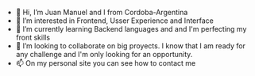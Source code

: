 - 👋 Hi, I’m Juan Manuel and I from Cordoba-Argentina
- 👀 I’m interested in Frontend, Usser Experience and Interface 
- 🌱 I’m currently learning Backend languages and and I'm perfecting my front skills
- 💞️ I’m looking to collaborate on big proyects. I know that I am ready for any challenge and I'm only looking for an opportunity.
- 📫 On my personal site you can see how to contact me

<!---
https://juanmaa7.github.io/JuanCosciaPortfolio/
--->
